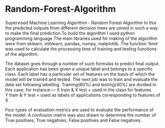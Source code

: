 # Random-Forest-Algorithm
Supervised Machine Learning Algorithm - Random Forest Algorithm
In this the predicted outputs from different decision trees are joined in such a way to make the final prediction.To build the algorithm I used python programming language The main libraries used for making of the algorithm were from sklearn, imblearn, pandas, numpy, matplotlib. The function ‘time’ was used to calculate the processing time of training and testing functions of the algorithm.

The dataset goes through a number of such formulas to predict final output. Each application has been given a unique label and belongs to a specific class. Each label has a particular set of features on the basis of which the model will be trained and tested. The next job was to train and evaluate the data set following labelling. Training(60%) and testing(40%) are divided in this case, for instance:—
 X train & X test = used in the class for features.  
 Y train & Y test = used as labels of applications corresponding to features of X

Four types of evaluation metrics are used to evaluate the performance of the model. A confusion matrix was also drawn to determine the number of True positives, True negatives, False positives and False negatives. 
